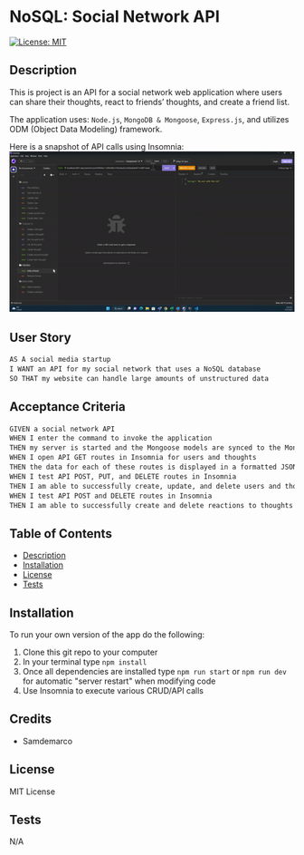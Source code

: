 # NoSQL: Social Network API

[![License: MIT](https://img.shields.io/badge/License-MIT-yellow.svg)](https://opensource.org/licenses/MIT)

## Description

This is project is an API for a social network web application where users can share their thoughts, react to friends’ thoughts, and create a friend list. 

The application uses: `Node.js`, `MongoDB & Mongoose`, `Express.js`, and utilizes ODM (Object Data Modeling) framework.

Here is a snapshot of API calls using Insomnia:
    <br />
![Social Media API](Assignment18.gif)


## User Story

```md
AS A social media startup
I WANT an API for my social network that uses a NoSQL database
SO THAT my website can handle large amounts of unstructured data
```

## Acceptance Criteria

```md
GIVEN a social network API
WHEN I enter the command to invoke the application
THEN my server is started and the Mongoose models are synced to the MongoDB database
WHEN I open API GET routes in Insomnia for users and thoughts
THEN the data for each of these routes is displayed in a formatted JSON
WHEN I test API POST, PUT, and DELETE routes in Insomnia
THEN I am able to successfully create, update, and delete users and thoughts in my database
WHEN I test API POST and DELETE routes in Insomnia
THEN I am able to successfully create and delete reactions to thoughts and add and remove friends to a user’s friend list
```

## Table of Contents

- [Description](#description)
- [Installation](#installation)
- [License](#license)
- [Tests](#tests)

## Installation

To run your own version of the app do the following:
1. Clone this git repo to your computer
2. In your terminal type `npm install` 
3. Once all dependencies are installed type `npm run start` or `npm run dev` for automatic "server restart" when modifying code 
4. Use Insomnia to execute various CRUD/API calls


## Credits

* Samdemarco

## License

MIT License

## Tests

N/A
